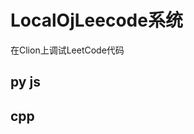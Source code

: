 



# LocalOjLeecode系统

在Clion上调试LeetCode代码








## py js





## cpp





























